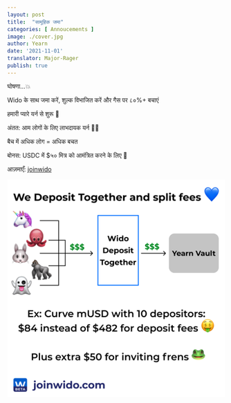 ```yaml
---
layout: post
title:  "सामूहिक जमा"
categories: [ Annoucements ]
image: ./cover.jpg
author: Yearn
date: '2021-11-01'
translator: Major-Rager
publish: true
---
```


घोषणा...💥

Wido के साथ जमा करें, शुल्क विभाजित करें और गैस पर ८०%+ बचाएं

हमारी प्यारे यर्न से शुरू 💙

अंतत: आम लोगों के लिए लाभदायक यर्न 🍤🦀

बैच में अधिक लोग = अधिक बचत

बोनस: USDC में $५० मित्र को आमंत्रित करने के लिए 🤑

आज़माएँ: [joinwido](https://app.joinwido.com/?page=detail&address=0x8cc94ccd0f3841a468184aCA3Cc478D2148E1757)

![](deposit-together.png)
